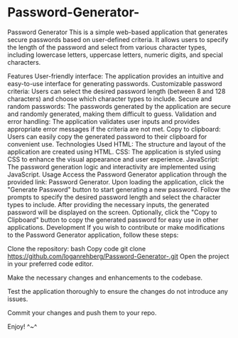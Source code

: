 # Password-Generator-
Password Generator
This is a simple web-based application that generates secure passwords based on user-defined criteria. It allows users to specify the length of the password and select from various character types, including lowercase letters, uppercase letters, numeric digits, and special characters.

Features
User-friendly interface: The application provides an intuitive and easy-to-use interface for generating passwords.
Customizable password criteria: Users can select the desired password length (between 8 and 128 characters) and choose which character types to include.
Secure and random passwords: The passwords generated by the application are secure and randomly generated, making them difficult to guess.
Validation and error handling: The application validates user inputs and provides appropriate error messages if the criteria are not met.
Copy to clipboard: Users can easily copy the generated password to their clipboard for convenient use.
Technologies Used
HTML: The structure and layout of the application are created using HTML.
CSS: The application is styled using CSS to enhance the visual appearance and user experience.
JavaScript: The password generation logic and interactivity are implemented using JavaScript.
Usage
Access the Password Generator application through the provided link: Password Generator.
Upon loading the application, click the "Generate Password" button to start generating a new password.
Follow the prompts to specify the desired password length and select the character types to include.
After providing the necessary inputs, the generated password will be displayed on the screen.
Optionally, click the "Copy to Clipboard" button to copy the generated password for easy use in other applications.
Development
If you wish to contribute or make modifications to the Password Generator application, follow these steps:

Clone the repository:
bash
Copy code
git clone https://github.com/loganrehberg/Password-Generator-.git
Open the project in your preferred code editor.

Make the necessary changes and enhancements to the codebase.

Test the application thoroughly to ensure the changes do not introduce any issues.

Commit your changes and push them to your repo.

Enjoy! ^~^
